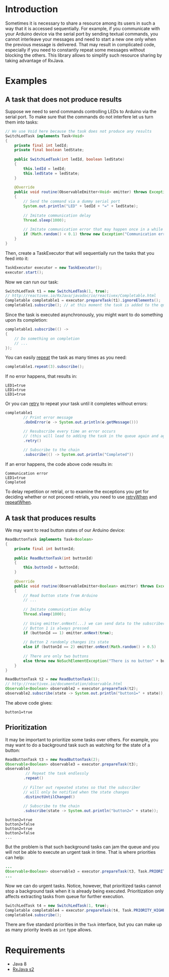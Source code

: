 # Introduction

Sometimes it is necessary to share a resource among its users in such a way that it is accessed sequentially. For example, if you communicate with your Arduino device via the serial port by sending textual commands, you cannot interleave your messages and need to start a new one only when the previous message is delivered. That may result in complicated code, especially if you need to constantly repeat some messages without blocking the others. This library allows to simplify such resource sharing by taking advantage of RxJava. 

# Examples

## A task that does not produce results

Suppose we need to send commands controlling LEDs to Arduino via the serial port. To make sure that the commands do not interfere let us turn them into tasks:

```Java
// We use Void here because the task does not produce any results
SwitchLedTask implements Task<Void>
{
	private final int ledId;
	private final boolean ledState;
	
	public SwitchLedTask(int ledId, boolean ledState)
	{
		this.ledId = ledId;
		this.ledState = ledState;
	}
	
	@Override
	public void routine(ObservableEmitter<Void> emitter) throws Exception
	{
		// Send the command via a dummy serial port
		System.out.println("LED" + ledId + "=" + ledState);
		
		// Imitate communication delay
		Thread.sleep(1000);
		
		// Imitate communication error that may happen once in a while
		if (Math.random() < 0.1) throw new Exception("Communication error");
	}
}

```

Then, create a TaskExecutor that will sequentially run the tasks that you feed into it:

```Java
TaskExecutor executor = new TaskExecutor();
executor.start();
```

Now we can run our task:
```Java
SwitchLedTask t1 = new SwitchLedTask(1, true);
// http://reactivex.io/RxJava/javadoc/io/reactivex/Completable.html
Completable completable1 = executor.prepareTask(t1).ignoreElements(); 
completable1.subscribe(); // at this moment the task is added to the queue for execution
```

Since the task is executed asynchronously, you might want to do something upon its completion:
```Java
completable1.subscribe(() -> 
{
	// Do something on completion
	// ...
});
```

You can easily [repeat](http://reactivex.io/documentation/operators/repeat.html) the task as many times as you need:
```Java
completable1.repeat(3).subscribe();
```
If no error happens, that results in:
```
LED1=true
LED1=true
LED1=true
```
Or you can [retry](http://reactivex.io/documentation/operators/retry.html) to repeat your task until it completes without errors:

```Java
completable1
		// Print error message
		.doOnError(e -> System.out.println(e.getMessage()))

		// Resubscribe every time an error occurs
		// (this will lead to adding the task in the queue again and again)
		.retry()
		
		// Subscribe to the chain
		.subscribe(() -> System.out.println("Completed"))
```
If an error happens, the code above code results in:
```
Communication error
LED1=true
Completed
```

To delay repetition or retrial, or to examine the exceptions you get for deciding whether or not proceed retrials, you need to use [retryWhen](http://reactivex.io/documentation/operators/retry.html) and [repeatWhen](http://reactivex.io/documentation/operators/repeat.html). 

## A task that produces results

We may want to read button states of our Arduino device:

```Java
ReadButtonTask implements Task<Boolean>
{
	private final int buttonId;
	
	public ReadButtonTask(int buttonId)
	{
		this.buttonId = buttonId;
	}
	
	@Override
	public void routine(ObservableEmitter<Boolean> emitter) throws Exception
	{
		// Read button state from Arduino
		// ...
	
		// Imitate communication delay
		Thread.sleep(1000);
		
		// Using emitter.onNext(...) we can send data to the subscriber
		// Button 1 is always pressed
		if (buttonId == 1) emitter.onNext(true);
		
		// Button 2 randomly changes its state
		else if (buttonId == 2) emitter.onNext(Math.random() > 0.5)
		
		// There are only two buttons
		else throw new NoSuchElementException("There is no button" + buttonId);
	}
}
```

```Java
ReadButtonTask t2 = new ReadButtonTask(1);
// http://reactivex.io/documentation/observable.html
Observable<Boolean> observable2 = executor.prepareTask(t2);
observable2.subscribe(state -> System.out.println("button1=" + state));
```

The above code gives:
```
button1=true
```

## Prioritization
It may be important to prioritize some tasks over others. For example, you may want to do a background task such as watching for the state of a button:
```Java
ReadButtonTask t3 = new ReadButtonTask(2);
Observable<Boolean> observable3 = executor.prepareTask(t3);
observable3
		 // Repeat the task endlessly
		.repeat()
		
		// Filter out repeated states so that the subscriber
		// will only be notified when the state changes
		.distinctUntilChanged()
		
		// Subscribe to the chain
		.subscribe(state -> System.out.println("button2=" + state));
```

```
button2=true
button2=false
button2=true
button2=false
...
```

But the problem is that such background tasks can jam the queue and you will not be able to execute an urgent task in time. That is where priorities can help:
```Java
...
Observable<Boolean> observable3 = executor.prepareTask(t3, Task.PRIORITY_LOWEST);
...
```

Now we can do urgent tasks. Notice, however, that prioritized tasks cannot stop a background task when it is already being executed. Prioritization only affects extracting tasks from queue for further execution.
```Java
SwitchLedTask t4 = new SwitchLedTask(1, true);
Completable completable4 = executor.prepareTask(t4, Task.PRIORITY_HIGHEST).ignoreElements();
completable4.subscribe();
```

There are five standard priorities in the ```Task``` interface, but you can make up as many priority levels as ```int``` type allows. 

# Requirements
* Java 8
* [RxJava s2](https://github.com/ReactiveX/RxJava)